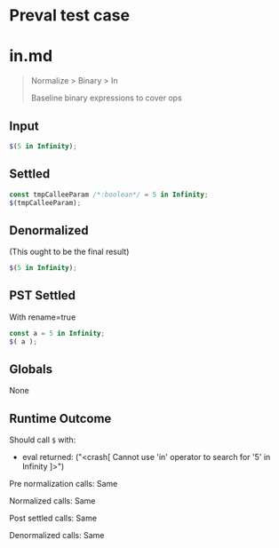 # Preval test case

# in.md

> Normalize > Binary > In
>
> Baseline binary expressions to cover ops

## Input

`````js filename=intro
$(5 in Infinity);
`````


## Settled


`````js filename=intro
const tmpCalleeParam /*:boolean*/ = 5 in Infinity;
$(tmpCalleeParam);
`````


## Denormalized
(This ought to be the final result)

`````js filename=intro
$(5 in Infinity);
`````


## PST Settled
With rename=true

`````js filename=intro
const a = 5 in Infinity;
$( a );
`````


## Globals


None


## Runtime Outcome


Should call `$` with:
 - eval returned: ("<crash[ Cannot use 'in' operator to search for '5' in Infinity ]>")

Pre normalization calls: Same

Normalized calls: Same

Post settled calls: Same

Denormalized calls: Same
